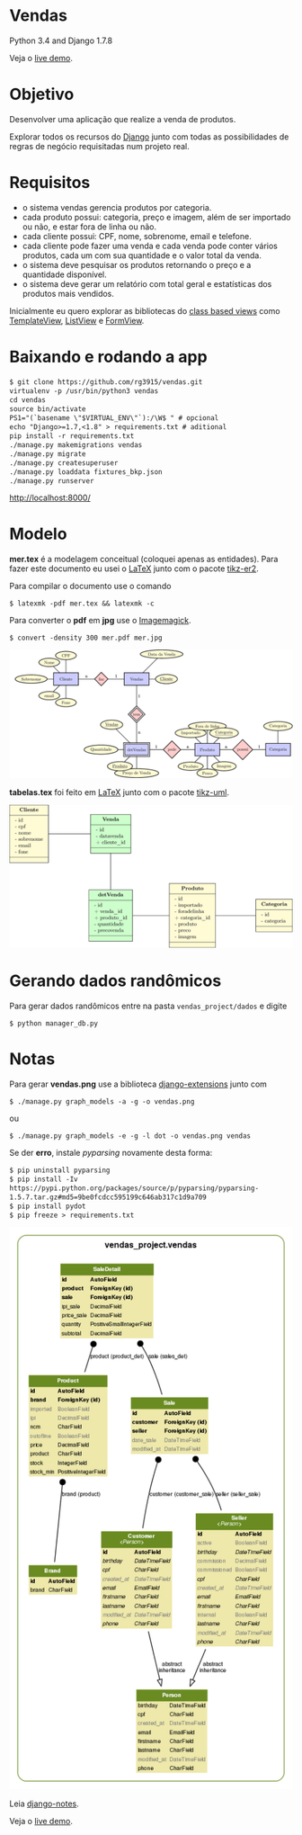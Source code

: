 Vendas
======

Python 3.4 and Django 1.7.8

Veja o [live demo][13].

# Objetivo

Desenvolver uma aplicação que realize a venda de produtos.

Explorar todos os recursos do [Django][0] junto com todas as possibilidades de regras de negócio requisitadas num projeto real.

# Requisitos

- o sistema vendas gerencia produtos por categoria.
- cada produto possui: categoria, preço e imagem, além de ser importado ou não, e estar fora de linha ou não.
- cada cliente possui: CPF, nome, sobrenome, email e telefone.
- cada cliente pode fazer uma venda e cada venda pode conter vários produtos, cada um com sua quantidade e o valor total da venda.
- o sistema deve pesquisar os produtos retornando o preço e a quantidade disponível.
- o sistema deve gerar um relatório com total geral e estatísticas dos produtos mais vendidos.

Inicialmente eu quero explorar as bibliotecas do [class based views][2] como [TemplateView][3], [ListView][4] e [FormView][5].

# Baixando e rodando a app

	$ git clone https://github.com/rg3915/vendas.git
	virtualenv -p /usr/bin/python3 vendas
	cd vendas
	source bin/activate
	PS1="(`basename \"$VIRTUAL_ENV\"`):/\W$ " # opcional
	echo "Django>=1.7,<1.8" > requirements.txt # aditional
	pip install -r requirements.txt
	./manage.py makemigrations vendas
	./manage.py migrate
	./manage.py createsuperuser
	./manage.py loaddata fixtures_bkp.json
	./manage.py runserver

[http://localhost:8000/][14]


# Modelo

**mer.tex** é a modelagem conceitual (coloquei apenas as entidades). Para fazer este documento eu usei o [LaTeX][9] junto com o pacote [tikz-er2][10].

Para compilar o documento use o comando

	$ latexmk -pdf mer.tex && latexmk -c

Para converter o **pdf** em **jpg** use o [Imagemagick][11].

	$ convert -density 300 mer.pdf mer.jpg

![mer](modelling/mer.jpg)

**tabelas.tex** foi feito em [LaTeX][9] junto com o pacote [tikz-uml][12].

![tabelas](modelling/tables.jpg)

# Gerando dados randômicos

Para gerar dados randômicos entre na pasta ``vendas_project/dados`` e digite

	$ python manager_db.py

# Notas

Para gerar **vendas.png** use a biblioteca [django-extensions][1] junto com


	$ ./manage.py graph_models -a -g -o vendas.png

ou

	$ ./manage.py graph_models -e -g -l dot -o vendas.png vendas

Se der **erro**, instale *pyparsing* novamente desta forma:

	$ pip uninstall pyparsing
	$ pip install -Iv https://pypi.python.org/packages/source/p/pyparsing/pyparsing-1.5.7.tar.gz#md5=9be0fcdcc595199c646ab317c1d9a709
	$ pip install pydot
	$ pip freeze > requirements.txt

![a](modelling/sales.png)

Leia [django-notes][8].

Veja o [live demo][13].

[0]: https://www.djangoproject.com/
[1]: http://django-extensions.readthedocs.org/en/latest/
[2]: https://docs.djangoproject.com/en/dev/ref/class-based-views/
[3]: https://docs.djangoproject.com/en/dev/ref/class-based-views/base/#templateview
[4]: https://docs.djangoproject.com/en/dev/ref/class-based-views/generic-display/#listview
[5]: https://docs.djangoproject.com/en/dev/ref/class-based-views/generic-editing/#formview
[8]: http://django-notes.blogspot.com.br/2012/07/vizualization.html
[9]: http://latexbr.blogspot.com.br/
[10]: https://bitbucket.org/pavel_calado/tikz-er2/wiki/Home
[11]: http://grandeportal.blogspot.com.br/2012/06/editando-imagens-no-imagemagick.html
[12]: http://perso.ensta-paristech.fr/~kielbasi/tikzuml/index.php?lang=en
[13]: http://rg-vendas.herokuapp.com/
[14]: http://localhost:8000/